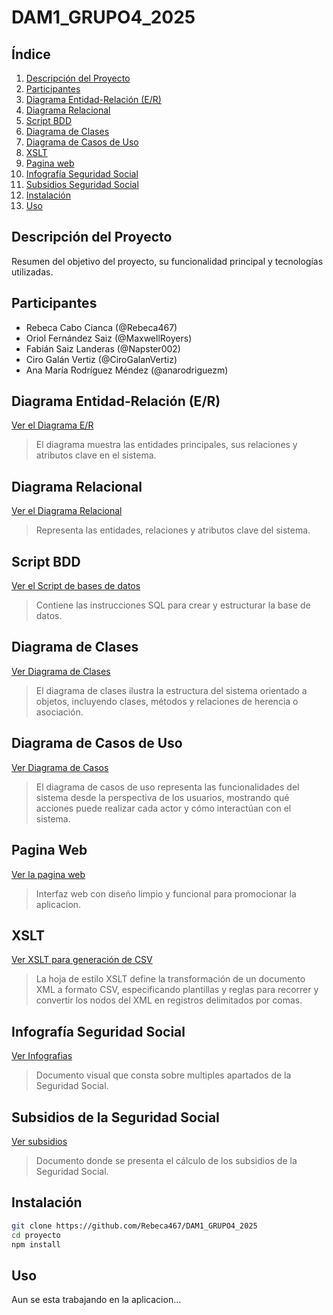 # DAM1_GRUPO4_2025

## Índice
1. [Descripción del Proyecto](#descripción-del-proyecto)
2. [Participantes](#participantes)
3. [Diagrama Entidad-Relación (E/R)](#diagrama-entidad-relación-er)
4. [Diagrama Relacional](#diagrama-relacional)
5. [Script BDD](#script-bdd)
6. [Diagrama de Clases](#diagrama-de-clases)
7. [Diagrama de Casos de Uso](#diagrama-de-casos-de-uso)
8. [XSLT](#xslt)
9. [Pagina web](#pagina-web)
10. [Infografía Seguridad Social](#infografía-seguridad-social)
11. [Subsidios Seguridad Social](#subsidios-de-la-seguridad-social)
12. [Instalación](#instalación)
13. [Uso](#uso)

## Descripción del Proyecto
Resumen del objetivo del proyecto, su funcionalidad principal y tecnologías utilizadas.

## Participantes
- Rebeca Cabo Cianca  (@Rebeca467)
- Oriol Fernández Saiz  (@MaxwellRoyers)
- Fabián Saiz Landeras  (@Napster002)
- Ciro  Galán Vertiz  (@CiroGalanVertiz)
- Ana María Rodríguez Méndez  (@anarodriguezm)

## Diagrama Entidad-Relación (E/R)
[Ver el Diagrama E/R](./diagrama-er.pdf)

> El diagrama muestra las entidades principales, sus relaciones y atributos clave en el sistema.

## Diagrama Relacional
[Ver el Diagrama Relacional](diagramaRelacional-definitivo.mwb)

> Representa las entidades, relaciones y atributos clave del sistema.

## Script BDD
[Ver el Script de bases de datos](bd-script-grupo4-definitivo.sql)

> Contiene las instrucciones SQL para crear y estructurar la base de datos.

## Diagrama de Clases
[Ver Diagrama de Clases](./diagrama-clases.png)

> El diagrama de clases ilustra la estructura del sistema orientado a objetos, incluyendo clases, métodos y relaciones de herencia o asociación.

## Diagrama de Casos de Uso
[Ver Diagrama de Casos](./casos_uso_def.png)

> El diagrama de casos de uso representa las funcionalidades del sistema desde la perspectiva de los usuarios, mostrando qué acciones puede realizar cada actor y cómo interactúan con el sistema.

## Pagina Web 
[Ver la pagina web](./pagina%20web/index.html)

> Interfaz web con diseño limpio y funcional para promocionar la aplicacion.

## XSLT 
[Ver XSLT para generación de CSV](./xslt-csv.xslt)

> La hoja de estilo XSLT define la transformación de un documento XML a formato CSV, especificando plantillas y reglas para recorrer y convertir los nodos del XML en registros delimitados por comas.

## Infografía Seguridad Social
[Ver Infografias](./info-seguridad-social.pdf)

> Documento visual que consta sobre multiples apartados de la Seguridad Social.

## Subsidios de la Seguridad Social
[Ver subsidios](./subsidios_SS.pdf)

> Documento donde se presenta el cálculo de los subsidios de la Seguridad Social.

## Instalación
```bash
git clone https://github.com/Rebeca467/DAM1_GRUPO4_2025
cd proyecto
npm install
```

## Uso
Aun se esta trabajando en la aplicacion...
